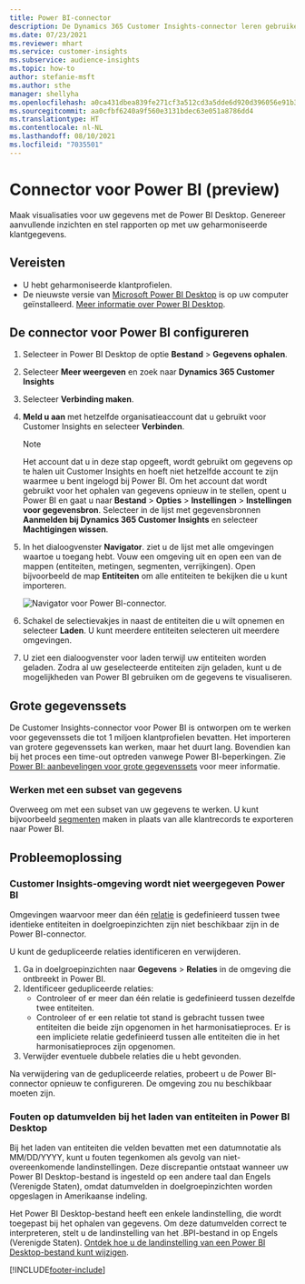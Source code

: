 ```yaml
---
title: Power BI-connector
description: De Dynamics 365 Customer Insights-connector leren gebruiken in Power BI.
ms.date: 07/23/2021
ms.reviewer: mhart
ms.service: customer-insights
ms.subservice: audience-insights
ms.topic: how-to
author: stefanie-msft
ms.author: sthe
manager: shellyha
ms.openlocfilehash: a0ca431dbea839fe271cf3a512cd3a5dde6d920d396056e91b33bcf7ed84272a
ms.sourcegitcommit: aa0cfbf6240a9f560e3131bdec63e051a8786dd4
ms.translationtype: HT
ms.contentlocale: nl-NL
ms.lasthandoff: 08/10/2021
ms.locfileid: "7035501"
---
```

# <a name="connector-for-power-bi-preview"></a>Connector voor Power BI (preview)

Maak visualisaties voor uw gegevens met de Power BI Desktop. Genereer aanvullende inzichten en stel rapporten op met uw geharmoniseerde klantgegevens.

## <a name="prerequisites"></a>Vereisten

- U hebt geharmoniseerde klantprofielen.
- De nieuwste versie van [Microsoft Power BI Desktop](https://powerbi.microsoft.com/desktop/) is op uw computer geïnstalleerd. [Meer informatie over Power BI Desktop](/power-bi/desktop-what-is-desktop).

## <a name="configure-the-connector-for-power-bi"></a>De connector voor Power BI configureren

1. Selecteer in Power BI Desktop de optie **Bestand** > **Gegevens ophalen**.

1. Selecteer **Meer weergeven** en zoek naar **Dynamics 365 Customer Insights**

1. Selecteer **Verbinding maken**.

1. **Meld u aan** met hetzelfde organisatieaccount dat u gebruikt voor Customer Insights en selecteer **Verbinden**.
   > [!NOTE]
   > Het account dat u in deze stap opgeeft, wordt gebruikt om gegevens op te halen uit Customer Insights en hoeft niet hetzelfde account te zijn waarmee u bent ingelogd bij Power BI. Om het account dat wordt gebruikt voor het ophalen van gegevens opnieuw in te stellen, opent u Power BI en gaat u naar **Bestand** > **Opties** > **Instellingen** > **Instellingen voor gegevensbron**. Selecteer in de lijst met gegevensbronnen **Aanmelden bij Dynamics 365 Customer Insights** en selecteer **Machtigingen wissen**.  

1. In het dialoogvenster **Navigator**. ziet u de lijst met alle omgevingen waartoe u toegang hebt. Vouw een omgeving uit en open een van de mappen (entiteiten, metingen, segmenten, verrijkingen). Open bijvoorbeeld de map **Entiteiten** om alle entiteiten te bekijken die u kunt importeren.

   ![Navigator voor Power BI-connector.](media/power-bi-navigator.png "Navigator voor Power BI-connector")

1. Schakel de selectievakjes in naast de entiteiten die u wilt opnemen en selecteer **Laden**. U kunt meerdere entiteiten selecteren uit meerdere omgevingen.

1. U ziet een dialoogvenster voor laden terwijl uw entiteiten worden geladen. Zodra al uw geselecteerde entiteiten zijn geladen, kunt u de mogelijkheden van Power BI gebruiken om de gegevens te visualiseren.

## <a name="large-data-sets"></a>Grote gegevenssets

De Customer Insights-connector voor Power BI is ontworpen om te werken voor gegevenssets die tot 1 miljoen klantprofielen bevatten. Het importeren van grotere gegevenssets kan werken, maar het duurt lang. Bovendien kan bij het proces een time-out optreden vanwege Power BI-beperkingen. Zie [Power BI: aanbevelingen voor grote gegevenssets](/power-bi/admin/service-premium-what-is#large-datasets) voor meer informatie. 

### <a name="work-with-a-subset-of-data"></a>Werken met een subset van gegevens

Overweeg om met een subset van uw gegevens te werken. U kunt bijvoorbeeld [segmenten](segments.md) maken in plaats van alle klantrecords te exporteren naar Power BI.

## <a name="troubleshooting"></a>Probleemoplossing

### <a name="customer-insights-environment-doesnt-show-in-power-bi"></a>Customer Insights-omgeving wordt niet weergegeven Power BI

Omgevingen waarvoor meer dan één [relatie](relationships.md) is gedefinieerd tussen twee identieke entiteiten in doelgroepinzichten zijn niet beschikbaar zijn in de Power BI-connector.

U kunt de gedupliceerde relaties identificeren en verwijderen.

1. Ga in doelgroepinzichten naar **Gegevens** > **Relaties** in de omgeving die ontbreekt in Power BI​.
2. Identificeer gedupliceerde relaties:
   - Controleer of er meer dan één relatie is gedefinieerd tussen dezelfde twee entiteiten.
   - Controleer of er een relatie tot stand is gebracht tussen twee entiteiten die beide zijn opgenomen in het harmonisatieproces. Er is een impliciete relatie gedefinieerd tussen alle entiteiten die in het harmonisatieproces zijn opgenomen.
3. Verwijder eventuele dubbele relaties die u hebt gevonden.

Na verwijdering van de gedupliceerde relaties, probeert u de Power BI-connector opnieuw te configureren. De omgeving zou nu beschikbaar moeten zijn.

### <a name="errors-on-date-fields-when-loading-entities-in-power-bi-desktop"></a>Fouten op datumvelden bij het laden van entiteiten in Power BI Desktop

Bij het laden van entiteiten die velden bevatten met een datumnotatie als MM/DD/YYYY, kunt u fouten tegenkomen als gevolg van niet-overeenkomende landinstellingen. Deze discrepantie ontstaat wanneer uw Power BI Desktop-bestand is ingesteld op een andere taal dan Engels (Verenigde Staten), omdat datumvelden in doelgroepinzichten worden opgeslagen in Amerikaanse indeling.

Het Power BI Desktop-bestand heeft een enkele landinstelling, die wordt toegepast bij het ophalen van gegevens. Om deze datumvelden correct te interpreteren, stelt u de landinstelling van het .BPI-bestand in op Engels (Verenigde Staten). [Ontdek hoe u de landinstelling van een Power BI Desktop-bestand kunt wijzigen](/power-bi/fundamentals/supported-languages-countries-regions.md#choose-the-locale-for-importing-data-into-power-bi-desktop).

[!INCLUDE[footer-include](../includes/footer-banner.md)]
